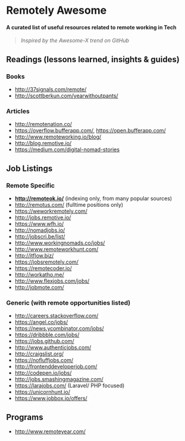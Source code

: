 # Remotely Awesome

#### A curated list of useful resources related to remote working in Tech

> *Inspired by the Awesome-X trend on GitHub*

## Readings (lessons learned, insights & guides)

### Books

- http://37signals.com/remote/
- http://scottberkun.com/yearwithoutpants/
 
### Articles 
- http://remotenation.co/
- https://overflow.bufferapp.com/, https://open.bufferapp.com/
- http://www.remoteworking.io/blog/
- http://blog.remotive.io/
- https://medium.com/digital-nomad-stories

## Job Listings

### Remote Specific
- **http://remoteok.io/** (indexing only, from many popular sources)
- http://remotus.com/ (fulltime positions only)
- https://weworkremotely.com/
- http://jobs.remotive.io/
- https://www.wfh.io/
- http://nomadjobs.io/
- http://jobscri.be/list/
- http://www.workingnomads.co/jobs/
- http://www.remoteworkhunt.com/
- http://itflow.biz/
- https://jobsremotely.com/
- https://remotecoder.io/
- http://workatho.me/
- http://www.flexjobs.com/jobs/
- http://jobmote.com/

### Generic (with remote opportunities listed)
- http://careers.stackoverflow.com/
- https://angel.co/jobs/
- https://news.ycombinator.com/jobs/
- https://dribbble.com/jobs/
- https://jobs.github.com/
- http://www.authenticjobs.com/
- http://craigslist.org/
- https://nofluffjobs.com/
- http://frontenddeveloperjob.com/
- http://codepen.io/jobs/
- http://jobs.smashingmagazine.com/
- https://larajobs.com/ (Laravel/ PHP focused)
- https://unicornhunt.io/
- https://www.jobbox.io/offers/

## Programs

- http://www.remoteyear.com/
